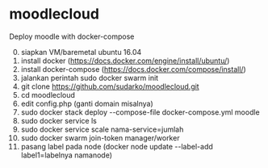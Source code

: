 # moodlecloud
Deploy moodle with docker-compose

0. siapkan VM/baremetal ubuntu 16.04
1. install docker (https://docs.docker.com/engine/install/ubuntu/)
2. install docker-compose (https://docs.docker.com/compose/install/)
3. jalankan perintah sudo docker swarm init
4. git clone https://github.com/sudarko/moodlecloud.git
5. cd moodlecloud
6. edit config.php (ganti domain misalnya)
7. sudo docker stack deploy --compose-file docker-compose.yml moodle
8. sudo docker service ls
9. sudo docker service scale nama-service=jumlah
10. sudo docker swarm join-token manager/worker
11. pasang label pada node (docker node update --label-add label1=labelnya namanode)
